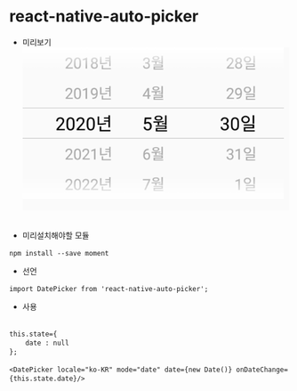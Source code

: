 # react-native-auto-picker

- 미리보기 <br>
![alt text](./ScreenShot/screenshot.png) <br> <br>

- 미리설치해야할 모듈 <br>
```
npm install --save moment
```

- 선언 <br>
```
import DatePicker from 'react-native-auto-picker';
```
- 사용 <br> <br>
```
this.state={
    date : null
};

<DatePicker locale="ko-KR" mode="date" date={new Date()} onDateChange={this.state.date}/>
```
